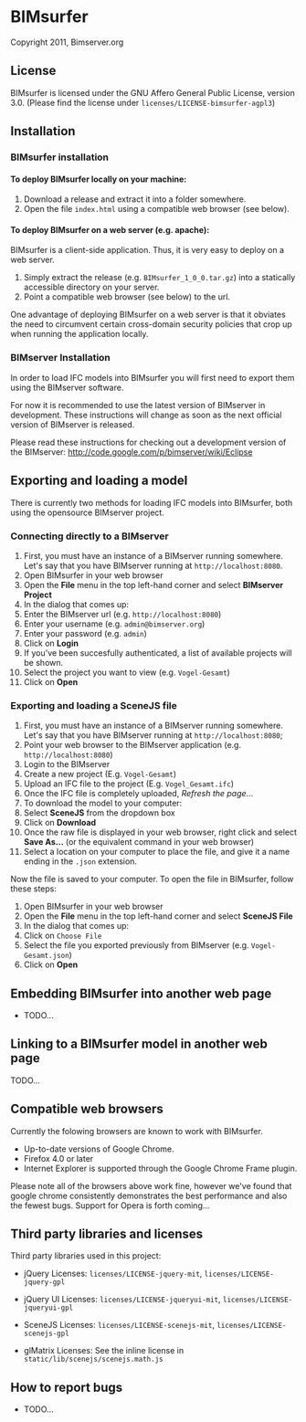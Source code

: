 # BIMsurfer
Copyright 2011, Bimserver.org
 
## License

BIMsurfer is licensed under the GNU Affero General Public License, version 3.0. 
(Please find the license under `licenses/LICENSE-bimsurfer-agpl3`)
 
## Installation

### BIMsurfer installation

#### To deploy BIMsurfer locally on your machine:

1. Download a release and extract it into a folder somewhere.
2. Open the file `index.html` using a compatible web browser (see below).

#### To deploy BIMsurfer on a web server (e.g. apache):

BIMsurfer is a client-side application. Thus, it is very easy to deploy on a web server.

1. Simply extract the release (e.g. `BIMsurfer_1_0_0.tar.gz`) into a statically accessible directory on your server. 
2. Point a compatible web browser (see below) to the url.

One advantage of deploying BIMsurfer on a web server is that it obviates the need to circumvent certain cross-domain
security policies that crop up when running the application locally.

### BIMserver Installation

In order to load IFC models into BIMsurfer you will first need to export them using the BIMserver software.

For now it is recommended to use the latest version of BIMserver in development. These instructions will change as
soon as the next official version of BIMserver is released.

Please read these instructions for checking out a development version of the BIMserver:
http://code.google.com/p/bimserver/wiki/Eclipse

## Exporting and loading a model

There is currently two methods for loading IFC models into BIMsurfer, both using the opensource BIMserver project.

### Connecting directly to a BIMserver

1. First, you must have an instance of a BIMserver running somewhere.
   Let's say that you have BIMserver running at `http://localhost:8080`.
2. Open BIMsurfer in your web browser
3. Open the **File** menu in the top left-hand corner and select **BIMserver Project**
4. In the dialog that comes up:
  1. Enter the BIMserver url (e.g. `http://localhost:8080`)
  2. Enter your username (e.g. `admin@bimserver.org`)
  3. Enter your password (e.g. `admin`)
  4. Click on **Login**
5. If you've been succesfully authenticated, a list of available projects will be shown.
  1. Select the project you want to view (e.g. `Vogel-Gesamt`)
  2. Click on **Open**

### Exporting and loading a SceneJS file

1. First, you must have an instance of a BIMserver running somewhere.
   Let's say that you have BIMserver running at `http://localhost:8080`;
2. Point your web browser to the BIMserver application (e.g. `http://localhost:8080`)
3. Login to the BIMserver
4. Create a new project (E.g. `Vogel-Gesamt`)
5. Upload an IFC file to the project (E.g. `Vogel_Gesamt.ifc`)
6. Once the IFC file is completely uploaded, *Refresh the page*...
7. To download the model to your computer:
  1. Select **SceneJS** from the dropdown box
  2. Click on **Download**
  3. Once the raw file is displayed in your web browser, right click and select **Save As...** (or the equivalent command in your web browser)
  4. Select a location on your computer to place the file, and give it a name ending in the `.json` extension.

Now the file is saved to your computer. To open the file in BIMsurfer, follow these steps:

1. Open BIMsurfer in your web browser
2. Open the **File** menu in the top left-hand corner and select **SceneJS File**
4. In the dialog that comes up:
  1. Click on `Choose File`
  2. Select the file you exported previously from BIMserver (e.g. `Vogel-Gesamt.json`)
  3. Click on **Open**

## Embedding BIMsurfer into another web page

* TODO...

## Linking to a BIMsurfer model in another web page

TODO...

## Compatible web browsers

Currently the folowing browsers are known to work with BIMsurfer.

* Up-to-date versions of Google Chrome.
* Firefox 4.0 or later
* Internet Explorer is supported through the Google Chrome Frame plugin.

Please note all of the browsers above work fine, however we've found that google chrome consistently demonstrates
the best performance and also the fewest bugs. Support for Opera is forth coming...

## Third party libraries and licenses

Third party libraries used in this project:

* jQuery
  Licenses: `licenses/LICENSE-jquery-mit`, `licenses/LICENSE-jquery-gpl`

* jQuery UI
  Licenses: `licenses/LICENSE-jqueryui-mit`, `licenses/LICENSE-jqueryui-gpl`

* SceneJS
  Licenses: `licenses/LICENSE-scenejs-mit`, `licenses/LICENSE-scenejs-gpl`

* glMatrix
  Licenses: See the inline license in `static/lib/scenejs/scenejs.math.js`

## How to report bugs

* TODO...
